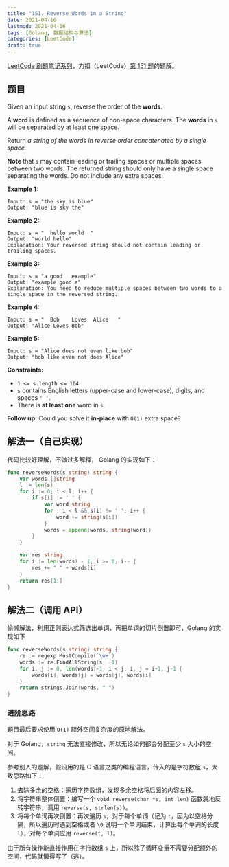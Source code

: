 ```yaml
---
title: "151. Reverse Words in a String"
date: 2021-04-16
lastmod: 2021-04-16
tags: [Golang, 数据结构与算法]
categories: [LeetCode]
draft: true
---
```


[LeetCode 刷题笔记系列](/posts/leetcode/leetcode)，力扣（LeetCode）[第 151 题](https://leetcode-cn.com/problems/reverse-words-in-a-string)的题解。

<!--more-->

## 题目

Given an input string `s`, reverse the order of the **words**.

A **word** is defined as a sequence of non-space characters. The **words** in `s` will be separated by at least one space.

Return _a string of the words in reverse order concatenated by a single space._

**Note** that `s` may contain leading or trailing spaces or multiple spaces between two words. The returned string should only have a single space separating the words. Do not include any extra spaces.

**Example 1:**

```text
Input: s = "the sky is blue"
Output: "blue is sky the"
```

**Example 2:**

```text
Input: s = "  hello world  "
Output: "world hello"
Explanation: Your reversed string should not contain leading or trailing spaces.
```

**Example 3:**

```text
Input: s = "a good   example"
Output: "example good a"
Explanation: You need to reduce multiple spaces between two words to a single space in the reversed string.
```

**Example 4:**

```text
Input: s = "  Bob    Loves  Alice   "
Output: "Alice Loves Bob"
```

**Example 5:**

```text
Input: s = "Alice does not even like bob"
Output: "bob like even not does Alice"
```

**Constraints:**

- `1 <= s.length <= 104`
- `s` contains English letters (upper-case and lower-case), digits, and spaces `' '`.
- There is **at least one** word in `s`.

**Follow up:** Could you solve it **in-place** with `O(1)` extra space?

## 解法一（自己实现）

代码比较好理解，不做过多解释， Golang 的实现如下：

```go
func reverseWords(s string) string {
    var words []string
    l := len(s)
    for i := 0; i < l; i++ {
        if s[i] != ' ' {
            var word string
            for ; i < l && s[i] != ' '; i++ {
                word += string(s[i])
            }
            words = append(words, string(word))
        }
    }

    var res string
    for i := len(words) - 1; i >= 0; i-- {
        res += " " + words[i]
    }
    return res[1:]
}
```

## 解法二（调用 API）

偷懒解法，利用正则表达式筛选出单词，再把单词的切片倒置即可，Golang 的实现如下

```go
func reverseWords(s string) string {
    re := regexp.MustCompile(`\w+`)
    words := re.FindAllString(s, -1)
    for i, j := 0, len(words)-1; i < j; i, j = i+1, j-1 {
        words[i], words[j] = words[j], words[i]
    }
    return strings.Join(words, " ")
}
```

### 进阶思路

题目最后要求使用 `O(1)` 额外空间复杂度的原地解法。

对于 Golang，`string` 无法直接修改，所以无论如何都会分配至少 `s` 大小的空间。

参考别人的题解，假设用的是 C 语言之类的编程语言，传入的是字符数组 `s`，大致思路如下：

1. 去除多余的空格：遍历字符数组，发现多余空格将后面的内容左移。
2. 将字符串整体倒置：编写一个 `void reverse(char *s, int len)` 函数就地反转字符串，调用 `reverse(s, strlen(s))`。
3. 将每个单词再次倒置：再次遍历 `s`，对于每个单词（记为 `t`，因为以空格分隔，所以遍历时遇到空格或者 `\0` 说明一个单词结束，计算出每个单词的长度 `l`），对每个单词应用 `reverse(t, l)`。

由于所有操作能直接作用在字符数组 `s` 上，所以除了循环变量不需要分配额外的空间，代码就懒得写了（逃）。
